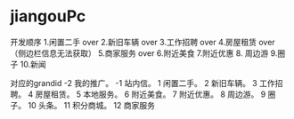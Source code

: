 # jiangouPc

 开发顺序
1.闲置二手  over
2.新旧车辆 over
3.工作招聘  over
4.房屋租赁  over （侧边栏信息无法获取）
5.商家服务  over
6.附近美食
7.附近优惠
8. 周边游
9.圈子
10.新闻


对应的grandid
-2	我的推广。
-1	站内信。
1	闲置二手。
2	新旧车辆。
3	工作招聘。
4	房屋租赁。
5	本地服务。
6	附近美食。
7	附近优惠。
8	周边游。
9	圈子。
10	头条。
11	积分商城。
12	商家服务